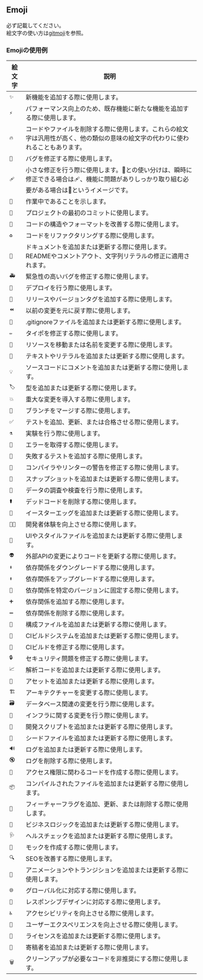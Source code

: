 ## Emoji

必ず記載してください。  
絵文字の使い方は[gitmoji](https://gitmoji.dev/)を参照。

### Emojiの使用例

| 絵文字 | 説明 |
| ---- | ---- |
| `✨` | 新機能を追加する際に使用します。 |
| `⚡️` | パフォーマンス向上のため、既存機能に新たな機能を追加する際に使用します。 |
| `🔥` | コードやファイルを削除する際に使用します。これらの絵文字は汎用性が高く、他の類似の意味の絵文字の代わりに使われることもあります。 |
| `🐛` | バグを修正する際に使用します。 |
| `🩹` | 小さな修正を行う際に使用します。🐛との使い分けは、瞬時に修正できる場合は🩹、機能に問題がありしっかり取り組む必要がある場合は🐛というイメージです。 |
| `🚧` | 作業中であることを示します。 |
| `🎉` | プロジェクトの最初のコミットに使用します。 |
| `🎨` | コードの構造やフォーマットを改善する際に使用します。 |
| `♻️` | コードをリファクタリングする際に使用します。 |
| `📝` | ドキュメントを追加または更新する際に使用します。READMEやコメントアウト、文字列リテラルの修正に適用されます。 |
| `🚑️` | 緊急性の高いバグを修正する際に使用します。 |
| `🚀` | デプロイを行う際に使用します。 |
| `🔖` | リリースやバージョンタグを追加する際に使用します。 |
| `⏪️` | 以前の変更を元に戻す際に使用します。 |
| `🙈` | .gitignoreファイルを追加または更新する際に使用します。 |
| `✏️` | タイポを修正する際に使用します。 |
| `🚚` | リソースを移動または名前を変更する際に使用します。 |
| `💬` | テキストやリテラルを追加または更新する際に使用します。 |
| `💡` | ソースコードにコメントを追加または更新する際に使用します。 |
| `🏷️` | 型を追加または更新する際に使用します。 |
| `💥` | 重大な変更を導入する際に使用します。 |
| `🔀` | ブランチをマージする際に使用します。 |
| `✅` | テストを追加、更新、または合格させる際に使用します。 |
| `⚗️` | 実験を行う際に使用します。 |
| `🥅` | エラーを取得する際に使用します。 |
| `🧪` | 失敗するテストを追加する際に使用します。 |
| `🚨` | コンパイラやリンターの警告を修正する際に使用します。 |
| `📸` | スナップショットを追加または更新する際に使用します。 |
| `🧐` | データの調査や検査を行う際に使用します。 |
| `⚰️` | デッドコードを削除する際に使用します。 |
| `🥚` | イースターエッグを追加または更新する際に使用します。 |
| `🧑‍💻` | 開発者体験を向上させる際に使用します。 |
| `💄` | UIやスタイルファイルを追加または更新する際に使用します。 |
| `👽️` | 外部APIの変更によりコードを更新する際に使用します。 |
| `⬇️` | 依存関係をダウングレードする際に使用します。 |
| `⬆️` | 依存関係をアップグレードする際に使用します。 |
| `📌` | 依存関係を特定のバージョンに固定する際に使用します。 |
| `➕` | 依存関係を追加する際に使用します。 |
| `➖` | 依存関係を削除する際に使用します。 |
| `🔧` | 構成ファイルを追加または更新する際に使用します。 |
| `👷` | CIビルドシステムを追加または更新する際に使用します。 |
| `💚` | CIビルドを修正する際に使用します。 |
| `🔒️` | セキュリティ問題を修正する際に使用します。 |
| `📈` | 解析コードを追加または更新する際に使用します。 |
| `🍱` | アセットを追加または更新する際に使用します。 |
| `🏗️` | アーキテクチャーを変更する際に使用します。 |
| `🗃️` | データベース関連の変更を行う際に使用します。 |
| `🧱` | インフラに関する変更を行う際に使用します。 |
| `🔨` | 開発スクリプトを追加または更新する際に使用します。 |
| `🌱` | シードファイルを追加または更新する際に使用します。 |
| `🔊` | ログを追加または更新する際に使用します。 |
| `🔇` | ログを削除する際に使用します。 |
| `🛂` | アクセス権限に関わるコードを作成する際に使用します。 |
| `📦️` | コンパイルされたファイルを追加または更新する際に使用します。 |
| `🚩` | フィーチャーフラグを追加、更新、または削除する際に使用します。 |
| `👔` | ビジネスロジックを追加または更新する際に使用します。 |
| `🩺` | ヘルスチェックを追加または更新する際に使用します。 |
| `🤡` | モックを作成する際に使用します。 |
| `🔍️` | SEOを改善する際に使用します。 |
| `💫` | アニメーションやトランジションを追加または更新する際に使用します。 |
| `🌐` | グローバル化に対応する際に使用します。 |
| `📱` | レスポンシブデザインに対応する際に使用します。 |
| `♿️` | アクセシビリティを向上させる際に使用します。 |
| `🚸` | ユーザーエクスペリエンスを向上させる際に使用します。 |
| `📄` | ライセンスを追加または更新する際に使用します。 |
| `👥` | 寄稿者を追加または更新する際に使用します。 |
| `🗑️` | クリーンアップが必要なコードを非推奨にする際に使用します。 |
